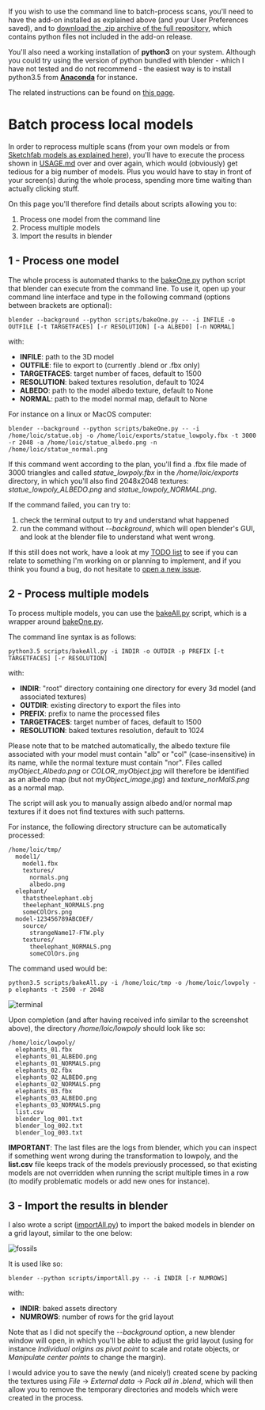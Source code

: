 If you wish to use the command line to batch-process scans, you'll need to have the add-on installed as explained above (and your User Preferences saved), and to [download the .zip archive of the full repository](https://github.com/norgeotloic/BakeMyScan/archive/master.zip), which contains python files not included in the add-on release.

You'll also need a working installation of **python3** on your system. Although you could try using the version of python bundled with blender - which I have not tested and do not recommend - the easiest way is to install python3.5 from [**Anaconda**](https://conda.io/docs/user-guide/install/download.html) for instance.

The related instructions can be found on [this page](docs/SCRIPTS_BATCH.md).

# Batch process local models

In order to reprocess multiple scans (from your own models or from [Sketchfab models as explained here](SKETCHFAB.md)), you'll have to execute the process shown in [USAGE.md](USAGE.md) over and over again, which would (obviously) get tedious for a big number of models. Plus you would have to stay in front of your screen(s) during the whole process, spending more time waiting than actually clicking stuff.

On this page you'll therefore find details about scripts allowing you to:
1. Process one model from the command line
2. Process multiple models
3. Import the results in blender

## 1 - Process one model

The whole process is automated thanks to the [bakeOne.py](scripts/bakeOne.py) python script that blender can execute from the command line. To use it, open up your command line interface and type in the following command (options between brackets are optional):

```
blender --background --python scripts/bakeOne.py -- -i INFILE -o OUTFILE [-t TARGETFACES] [-r RESOLUTION] [-a ALBEDO] [-n NORMAL]
```

with:

* **INFILE**: path to the 3D model
* **OUTFILE**: file to export to (currently .blend or .fbx only)
* **TARGETFACES**: target number of faces, default to 1500
* **RESOLUTION**: baked textures resolution, default to 1024
* **ALBEDO**: path to the model albedo texture, default to None
* **NORMAL**: path to the model normal map, default to None

For instance on a linux or MacOS computer:

```
blender --background --python scripts/bakeOne.py -- -i /home/loic/statue.obj -o /home/loic/exports/statue_lowpoly.fbx -t 3000 -r 2048 -a /home/loic/statue_albedo.png -n /home/loic/statue_normal.png
```

If this command went according to the plan, you'll find a .fbx file made of 3000 triangles and called *statue_lowpoly.fbx* in the */home/loic/exports* directory, in which you'll also find 2048x2048 textures: *statue_lowpoly_ALBEDO.png* and *statue_lowpoly_NORMAL.png*.

If the command failed, you can try to:

1. check the terminal output to try and understand what happened
2. run the command without *--background*, which will open blender's GUI, and look at the blender file to understand what went wrong.

If this still does not work, have a look at my [TODO list](https://github.com/norgeotloic/LowpolyMyScan/issues/2) to see if you can relate to something I'm working on or planning to implement, and if you think you found a bug, do not hesitate to [open a new issue](https://github.com/norgeotloic/LowpolyMyScan/issues).

## 2 - Process multiple models

To process multiple models, you can use the [bakeAll.py](scripts/bakeAll.py) script, which is a wrapper around [bakeOne.py](scripts/bakeOne.py).

The command line syntax is as follows:

```
python3.5 scripts/bakeAll.py -i INDIR -o OUTDIR -p PREFIX [-t TARGETFACES] [-r RESOLUTION]
```

with:

* **INDIR**: "root" directory containing one directory for every 3d model (and associated textures)
* **OUTDIR**: existing directory to export the files into
* **PREFIX**: prefix to name the processed files
* **TARGETFACES**: target number of faces, default to 1500
* **RESOLUTION**: baked textures resolution, default to 1024

Please note that to be matched automatically, the albedo texture file associated with your model must contain "alb" or "col" (case-insensitive) in its name, while the normal texture must contain "nor". Files called *myObject_Albedo.png* or *COLOR_myObject.jpg* will therefore be identified as an albedo map (but not *myObject_image.jpg*) and *texture_norMalS.png* as a normal map.

The script will ask you to manually assign albedo and/or normal map textures if it does not find textures with such patterns.

For instance, the following directory structure can be automatically processed:

```
/home/loic/tmp/
  model1/
    model1.fbx
    textures/
      normals.png
      albedo.png
  elephant/
    thatstheelephant.obj
    theelephant_NORMALS.png
    someCOlOrs.png
  model-123456789ABCDEF/
    source/
      strangeName17-FTW.ply
    textures/
      theelephant_NORMALS.png
      someCOlOrs.png
```

The command used would be:

```
python3.5 scripts/bakeAll.py -i /home/loic/tmp -o /home/loic/lowpoly -p elephants -t 2500 -r 2048
```

![terminal](https://user-images.githubusercontent.com/37718992/46111093-ff517480-c1e5-11e8-9e58-e9e979c56415.jpg)

Upon completion (and after having received info similar to the screenshot above), the directory */home/loic/lowpoly* should look like so:

```
/home/loic/lowpoly/
  elephants_01.fbx
  elephants_01_ALBEDO.png
  elephants_01_NORMALS.png
  elephants_02.fbx
  elephants_02_ALBEDO.png
  elephants_02_NORMALS.png
  elephants_03.fbx
  elephants_03_ALBEDO.png
  elephants_03_NORMALS.png
  list.csv
  blender_log_001.txt
  blender_log_002.txt
  blender_log_003.txt
```

**IMPORTANT**: The last files are the logs from blender, which you can inspect if something went wrong during the transformation to lowpoly, and the **list.csv** file keeps track of the models previously processed, so that existing models are not overridden when running the script multiple times in a row (to modify problematic models or add new ones for instance).

## 3 - Import the results in blender

I also wrote a script ([importAll.py](scripts/importAll.py)) to import the baked models in blender on a grid layout, similar to the one below:

![fossils](https://user-images.githubusercontent.com/37718992/46110731-e6948f00-c1e4-11e8-9e2a-ffcacb201f69.jpg)

It is used like so:

```
blender --python scripts/importAll.py -- -i INDIR [-r NUMROWS]
```

with:

* **INDIR**: baked assets directory
* **NUMROWS**: number of rows for the grid layout

Note that as I did not specify the *--background* option, a new blender window will open, in which you'll be able to adjust the grid layout (using for instance *Individual origins as pivot point* to scale and rotate objects, or *Manipulate center points* to change the margin).

I would advice you to save the newly (and nicely!) created scene by packing the textures using *File* -> *External data* -> *Pack all in .blend*, which will then allow you to remove the temporary directories and models which were created in the process.
